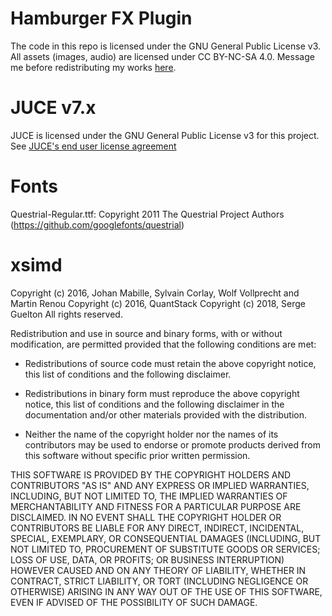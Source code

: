 # Hamburger FX Plugin
The code in this repo is licensed under the GNU General Public License v3. All assets (images, audio) are licensed under CC BY-NC-SA 4.0. Message me before redistributing my works [here](https://aviaryaudio.com/contact).

# JUCE v7.x
JUCE is licensed under the GNU General Public License v3 for this project. See [JUCE's end user license agreement](https://juce.com/juce-7-license/)

# Fonts 
Questrial-Regular.ttf: Copyright 2011 The Questrial Project Authors (https://github.com/googlefonts/questrial)

# xsimd

Copyright (c) 2016, Johan Mabille, Sylvain Corlay, Wolf Vollprecht and Martin Renou
Copyright (c) 2016, QuantStack
Copyright (c) 2018, Serge Guelton
All rights reserved.

Redistribution and use in source and binary forms, with or without
modification, are permitted provided that the following conditions are met:

* Redistributions of source code must retain the above copyright notice, this
  list of conditions and the following disclaimer.

* Redistributions in binary form must reproduce the above copyright notice,
  this list of conditions and the following disclaimer in the documentation
  and/or other materials provided with the distribution.

* Neither the name of the copyright holder nor the names of its
  contributors may be used to endorse or promote products derived from
  this software without specific prior written permission.

THIS SOFTWARE IS PROVIDED BY THE COPYRIGHT HOLDERS AND CONTRIBUTORS "AS IS"
AND ANY EXPRESS OR IMPLIED WARRANTIES, INCLUDING, BUT NOT LIMITED TO, THE
IMPLIED WARRANTIES OF MERCHANTABILITY AND FITNESS FOR A PARTICULAR PURPOSE ARE
DISCLAIMED. IN NO EVENT SHALL THE COPYRIGHT HOLDER OR CONTRIBUTORS BE LIABLE
FOR ANY DIRECT, INDIRECT, INCIDENTAL, SPECIAL, EXEMPLARY, OR CONSEQUENTIAL
DAMAGES (INCLUDING, BUT NOT LIMITED TO, PROCUREMENT OF SUBSTITUTE GOODS OR
SERVICES; LOSS OF USE, DATA, OR PROFITS; OR BUSINESS INTERRUPTION) HOWEVER
CAUSED AND ON ANY THEORY OF LIABILITY, WHETHER IN CONTRACT, STRICT LIABILITY,
OR TORT (INCLUDING NEGLIGENCE OR OTHERWISE) ARISING IN ANY WAY OUT OF THE USE
OF THIS SOFTWARE, EVEN IF ADVISED OF THE POSSIBILITY OF SUCH DAMAGE.
